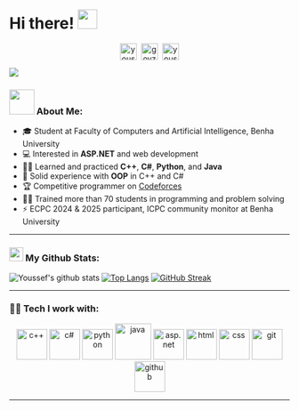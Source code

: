# Hi there! <img src="https://github.com/TheDudeThatCode/TheDudeThatCode/blob/master/Assets/Hi.gif" width="35" />

<p align="center">
<a href="https://www.linkedin.com/in/youssef-abuzaid-58b8a2379/" target="blank"><img align="center" src="https://cdn.jsdelivr.net/npm/simple-icons@3.0.1/icons/linkedin.svg" alt="youssef-abuzaid" height="30" width="30" /></a>&nbsp;
<a href="https://codeforces.com/profile/goyzsc" target="blank"><img align="center" src="https://cdn.jsdelivr.net/npm/simple-icons@3.0.1/icons/codeforces.svg" alt="goyzsc" height="30" width="30" /></a>&nbsp;
<a href="https://github.com/youssefzsc321-debug" target="blank"><img align="center" src="https://cdn.jsdelivr.net/npm/simple-icons@3.0.1/icons/github.svg" alt="youssefzsc321-debug" height="30" width="30" /></a>
</p>

![](https://media.giphy.com/media/3o7aD2saalBwwftBIY/giphy.gif)

### <img src="https://github.com/TheDudeThatCode/TheDudeThatCode/blob/master/Assets/Developer.gif" width="45" /> About Me:
- 🎓 Student at Faculty of Computers and Artificial Intelligence, Benha University  
- 💻 Interested in **ASP.NET** and web development  
- 🧑‍💻 Learned and practiced **C++**, **C#**, **Python**, and **Java**  
- 📌 Solid experience with **OOP** in C++ and C#  
- 🏆 Competitive programmer on [Codeforces](https://codeforces.com/profile/goyzsc)  
- 👨‍🏫 Trained more than 70 students in programming and problem solving  
- ⚡ ECPC 2024 & 2025 participant, ICPC community monitor at Benha University  

---

### <img src='https://media1.giphy.com/media/du3J3cXyzhj75IOgvA/giphy.gif?cid=ecf05e47x2g034i9pzwtzzsd3xgg2w9nr94t4tflbbgo3008&rid=giphy.gif' width='25' /> My Github Stats:
![Youssef's github stats](https://github-readme-stats.vercel.app/api?username=youssefzsc321-debug&show_icons=true&title_color=ffc857&icon_color=8ac926&text_color=daf7dc&bg_color=151515&count_private=true)
[![Top Langs](https://github-readme-stats.vercel.app/api/top-langs/?username=youssefzsc321-debug&layout=compact&text_color=daf7dc&bg_color=151515)](https://github.com/anuraghazra/github-readme-stats)
[![GitHub Streak](https://github-readme-streak-stats.herokuapp.com/?user=youssefzsc321-debug&theme=dark)](https://git.io/streak-stats)

---

### 🧑‍💻 Tech I work with:
<p align="center">
      <img src="https://www.vectorlogo.zone/logos/cplusplus/cplusplus-icon.svg" alt="c++" width="55" height="55"/>
      <img src="https://www.vectorlogo.zone/logos/csharp/csharp-icon.svg" alt="c#" width="55" height="55"/>
      <img src="https://www.vectorlogo.zone/logos/python/python-icon.svg" alt="python" width="55" height="55"/>
      <img src="https://www.vectorlogo.zone/logos/java/java-icon.svg" alt="java" width="65" height="65"/> 
      <img src="https://www.vectorlogo.zone/logos/dotnet/dotnet-icon.svg" alt="asp.net" width="55" height="55"/>
      <img src="https://www.vectorlogo.zone/logos/w3_html5/w3_html5-icon.svg" alt="html" width="55" height="55"/>
      <img src="https://www.vectorlogo.zone/logos/w3_css/w3_css-icon.svg" alt="css" width="55" height="55"/>
      <img src="https://www.vectorlogo.zone/logos/git-scm/git-scm-icon.svg" alt="git" width="55" height="55"/> 
      <img src="https://www.vectorlogo.zone/logos/github/github-icon.svg" alt="github" width="55" height="55"/>
</p>

---

